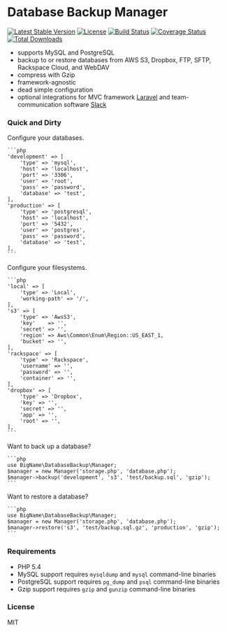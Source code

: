 # Database Backup Manager

[![Latest Stable Version](https://poser.pugx.org/mccool/database-backup/version.png)](https://packagist.org/packages/mccool/database-backup)
[![License](https://poser.pugx.org/mccool/database-backup/license.png)](https://packagist.org/packages/mccool/database-backup)
[![Build Status](https://travis-ci.org/heybigname/database-backup-manager.svg?branch=master)](https://travis-ci.org/heybigname/database-backup-manager)
[![Coverage Status](https://coveralls.io/repos/heybigname/database-backup-manager/badge.png?branch=master)](https://coveralls.io/r/heybigname/database-backup-manager?branch=master)
[![Total Downloads](https://poser.pugx.org/mccool/database-backup/downloads.png)](https://packagist.org/packages/mccool/database-backup)

- supports MySQL and PostgreSQL
- backup to or restore databases from AWS S3, Dropbox, FTP, SFTP, Rackspace Cloud, and WebDAV
- compress with Gzip
- framework-agnostic
- dead simple configuration
- optional integrations for MVC framework [Laravel](http://laravel.com) and team-communication software [Slack](http://slack.com)

### Quick and Dirty

Configure your databases.

    ```php
    'development' => [
        'type' => 'mysql',
        'host' => 'localhost',
        'port' => '3306',
        'user' => 'root',
        'pass' => 'password',
        'database' => 'test',
    ],
    'production' => [
        'type' => 'postgresql',
        'host' => 'localhost',
        'port' => '5432',
        'user' => 'postgres',
        'pass' => 'password',
        'database' => 'test',
    ],
    ```

Configure your filesystems.

    ```php
    'local' => [
        'type' => 'Local',
        'working-path' => '/',
    ],
    's3' => [
        'type' => 'AwsS3',
        'key'    => '',
        'secret' => '',
        'region' => Aws\Common\Enum\Region::US_EAST_1,
        'bucket' => '',
    ],
    'rackspace' => [
        'type' => 'Rackspace',
        'username' => '',
        'password' => '',
        'container' => '',
    ],
    'dropbox' => [
        'type' => 'Dropbox',
        'key' => '',
        'secret' => '',
        'app' => '',
        'root' => '',
    ],
    ```

Want to back up a database?

    ```php
    use BigName\DatabaseBackup\Manager;
    $manager = new Manager('storage.php', 'database.php');
    $manager->backup('development', 's3', 'test/backup.sql', 'gzip');
    ```

Want to restore a database?

    ```php
    use BigName\DatabaseBackup\Manager;
    $manager = new Manager('storage.php', 'database.php');
    $manager->restore('s3', 'test/backup.sql.gz', 'production', 'gzip');
    ```

### Requirements

- PHP 5.4
- MySQL support requires `mysqldump` and `mysql` command-line binaries
- PostgreSQL support requires `pg_dump` and `psql` command-line binaries
- Gzip support requires `gzip` and `gunzip` command-line binaries

### License

MIT
